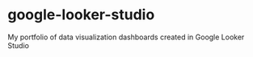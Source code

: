 # google-looker-studio
My portfolio of data visualization dashboards created in Google Looker Studio
